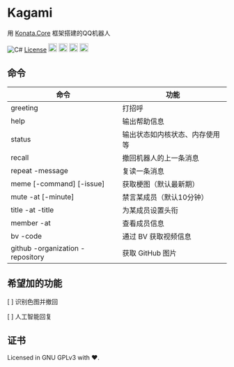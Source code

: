 # Kagami

用 [Konata.Core](https://github.com/KonataDev/Konata.Core) 框架搭建的QQ机器人

![C#](https://img.shields.io/badge/C%23-latest-green)
[License](https://img.shields.io/static/v1?label=LICENSE&message=GNU%20GPLv3&color=lightrey)
<img width="20" src="https://github.com/KonataDev/Konata.Core/raw/main/Resources/konata_icon_512_round64.png">
<img width="20" src="https://user-images.githubusercontent.com/17957399/157422004-2a367049-3243-4206-90f4-ecb3f033c5ab.png">
<img width="20" src="https://user-images.githubusercontent.com/17957399/155513020-dd912c37-a86f-4d67-b707-566418cbc152.png">
<img width="20" src="https://user-images.githubusercontent.com/17957399/157422071-0faf24e0-46c6-4617-8dc0-ba6eab193237.png">

## 命令

| 命令 | 功能 |
| - | - |
| greeting | 打招呼 |
| help | 输出帮助信息 |
| status | 输出状态如内核状态、内存使用等 |
| recall | 撤回机器人的上一条消息 |
| repeat -message | 复读一条消息 |
| meme [-command] [-issue] | 获取梗图（默认最新期） |
| mute -at [-minute] | 禁言某成员（默认10分钟） |
| title -at -title | 为某成员设置头衔 |
| member -at | 查看成员信息 |
| bv -code | 通过 BV 获取视频信息 |
| github -organization -repository | 获取 GitHub 图片 |

## 希望加的功能

[ ] 识别色图并撤回

[ ] 人工智能回复

## 证书

Licensed in GNU GPLv3 with ❤.
